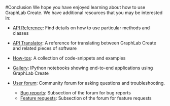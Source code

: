 #Conclusion
We hope you have enjoyed learning about how to use GraphLab Create. We have additional resources that you may be interested in:

- [API Reference](https://dato.com/products/create/docs/): Find details on how to use particular methods and classes
- [API Translator](https://dato.com/learn/translator): A reference for translating between GraphLab Create and related pieces of software
- [How-tos](https://dato.com/learn/how-to): A collection of code-snippets and examples
- [Gallery](https://dato.com/learn/gallery): IPython notebooks showing end-to-end applications using GraphLab Create
- [User forum](http://forum.dato.com/): Community forum for asking questions and troubleshooting.

    - [Bug reports](http://forum.dato.com/categories/bug-reports): Subsection of the forum for bug reports
    - [Feature requests](http://forum.dato.com/categories/feature-requests): Subsection of the forum for feature requests
